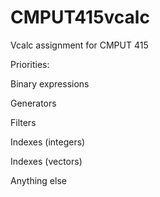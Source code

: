 CMPUT415vcalc
=============

Vcalc assignment for CMPUT 415



Priorities:



Binary expressions

Generators

Filters

Indexes (integers)

Indexes (vectors)

Anything else
